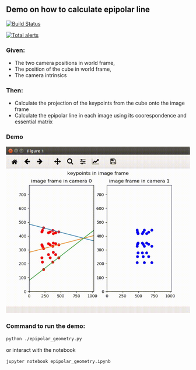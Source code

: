 ## Demo on how to calculate epipolar line
[![Build Status](https://travis-ci.com/xeonqq/multiple_view_geometry.svg?branch=master)](https://travis-ci.com/xeonqq/multiple_view_geometry)

[![Total alerts](https://img.shields.io/lgtm/alerts/g/xeonqq/multiple_view_geometry.svg?logo=lgtm&logoWidth=18)](https://lgtm.com/projects/g/xeonqq/multiple_view_geometry/alerts/)

### Given: 
* The two camera positions in world frame, 
* The position of the cube in world frame, 
* The camera intrinsics

### Then:
* Calculate the projection of the keypoints from the cube onto the image frame
* Calculate the epipolar line in each image using its coorespondence and essential matrix

### Demo
![](imgs/epipolar_line.gif)

### Command to run the demo:
```bash
python ./epipolar_geometry.py
```
or interact with the notebook
```bash
jupyter notebook epipolar_geometry.ipynb
```
